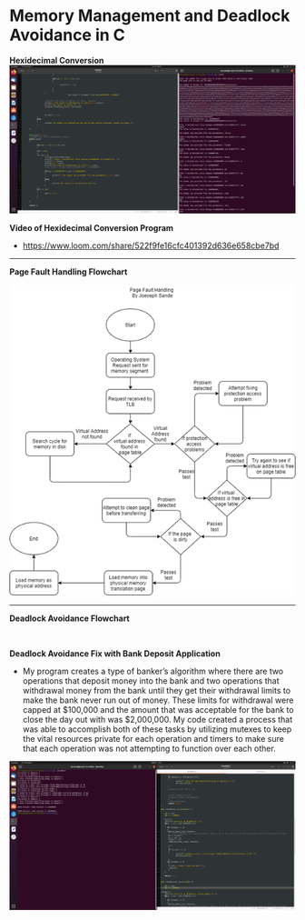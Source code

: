# Memory Management and Deadlock Avoidance in C

**Hexidecimal Conversion**
![Hex Conversion](https://github.com/JSande2021/MemoryManagement_C/blob/main/C_Program_Hex_Conversion.png)

**Video of Hexidecimal Conversion Program**
- https://www.loom.com/share/522f9fe16cfc401392d636e658cbe7bd

<hr>

**Page Fault Handling Flowchart**

![Page Fault Handling Flowchart](https://github.com/JSande2021/MemoryManagement_C/blob/main/FageFaultFLowChart.png)

<hr>

**Deadlock Avoidance Flowchart**

![]()

**Deadlock Avoidance Fix with Bank Deposit Application**
- My program creates a type of banker’s algorithm where there are two operations that deposit money into the bank and two operations that withdrawal money from the bank until they get their withdrawal limits to make the bank never run out of money. These limits for withdrawal were capped at $100,000 and the amount that was acceptable for the bank to close the day out with was $2,000,000. My code created a process that was able to accomplish both of these tasks by utilizing mutexes to keep the vital resources private for each operation and timers to make sure that each operation was not attempting to function over each other.  

![good bank](https://github.com/JSande2021/MemoryManagement_C/blob/main/New%20GoodBank%20Deadlock%20Fix.png)
